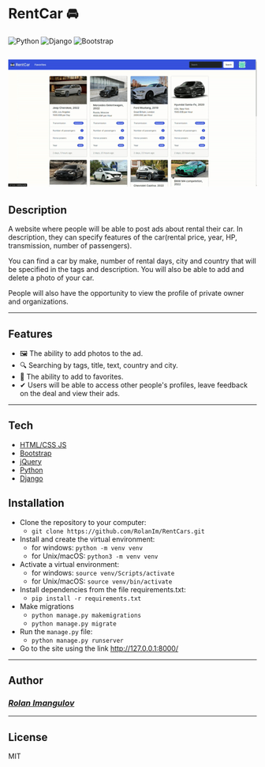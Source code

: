 # RentCar 🚘
![Python](https://img.shields.io/badge/Python-3.11-blue?style=flat-square&logo=python&logoColor=yellow&labelColor=blue)
![Django](https://img.shields.io/badge/Django-4.2-0C4B33?style=flat-square&logo=django&logoColor=white&labelColor=0C4B33)
![Bootstrap](https://img.shields.io/badge/Bootstrap-5.3-712CF9?style=flat-square&logo=bootstrap&logoColor=white&labelColor=712CF9)

![RentCar Demo](demo/rentcar.gif)
---
## Description
A website where people will be able to post ads about rental their car.
In description, they can specify features of the car(rental price, year,
HP, transmission, number of passengers).

You can find a car by make, number of rental days, city and country that
will be specified in the tags and description. You will also be able to add 
and delete a photo of your car.

People will also have the opportunity to view the profile of private 
owner and organizations.

---

## Features
- 🖼 The ability to add photos to the ad.
- 🔍 Searching by tags, title, text, country and city.
- 💛 The ability to add to favorites.
- ✔ Users will be able to access other people's profiles, leave feedback 
on the deal and view their ads.

---
## Tech

- [HTML/CSS JS](https://developer.mozilla.org)
- [Bootstrap](https://getbootstrap.com/)
- [jQuery](https://jquery.com/)
- [Python](https://www.python.org/)
- [Django](https://www.djangoproject.com/)

## Installation
- Clone the repository to your computer:
  - ```git clone https://github.com/RolanIm/RentCars.git```
- Install and create the virtual environment:
    - for windows: ```python -m venv venv```
    - for Unix/macOS: ```python3 -m venv venv```
- Activate a virtual environment:
  - for windows: ```source venv/Scripts/activate```
  - for Unix/macOS: ```source venv/bin/activate```
- Install dependencies from the file requirements.txt: 
  - ```pip install -r requirements.txt```
- Make migrations
	- ```python manage.py makemigrations```
	- ```python manage.py migrate```
- Run the `manage.py` file:
  - ```python manage.py runserver```
- Go to the site using the link http://127.0.0.1:8000/

---
## Author
### [_Rolan Imangulov_](https://github.com/RolanIm)

---
## License

MIT

[//]: # (These are reference links used in the body of this note and get stripped out when the markdown processor does its job. There is no need to format nicely because it shouldn't be seen. Thanks SO - http://stackoverflow.com/questions/4823468/store-comments-in-markdown-syntax)
